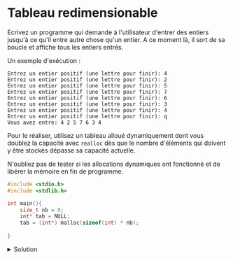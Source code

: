 # Tableau redimensionable

Ecrivez un programme qui demande à l'utilisateur d'entrer des entiers jusqu'à ce qu'il entre autre chose qu'un entier. A ce moment là, il sort de sa boucle et affiche tous les entiers entrés. 

Un exemple d'exécution : 

~~~
Entrez un entier positif (une lettre pour finir): 4
Entrez un entier positif (une lettre pour finir): 2
Entrez un entier positif (une lettre pour finir): 5
Entrez un entier positif (une lettre pour finir): 7
Entrez un entier positif (une lettre pour finir): 6
Entrez un entier positif (une lettre pour finir): 3
Entrez un entier positif (une lettre pour finir): 4
Entrez un entier positif (une lettre pour finir): q
Vous avez entre: 4 2 5 7 6 3 4 
~~~

Pour le réaliser, utilisez un tableau alloué dynamiquement dont vous 
doublez la capacité avec `realloc` dès que le nombre d'éléments qui
doivent y être stockés dépasse sa capacité actuelle. 

N'oubliez pas de tester si les allocations dynamiques ont fonctionné et
de libérer la mémoire en fin de programme. 

```c
#include <stdio.h>
#include <stdlib.h>

int main(){
    size_t nb = 0;
    int* tab = NULL;
    tab = (int*) malloc(sizeof(int) * nb);
    
}
```












<details>
<summary>Solution</summary>

~~~cpp
#include <stdio.h>
#include <stdlib.h>
#include <stdbool.h>

int main() {
    size_t n = 0;      // nombre d'elements
    size_t cap = 1;    // capacite du tableau
    int *old_tab, *tab;

    tab = (int *)malloc(sizeof(int));
    if (tab == NULL) {
        printf("Erreur d'allocation de memoire\n");
        return 1;
    }

    while (true) {
        printf("Entrez un entier positif (une lettre pour finir): ");
        int i;
        if (scanf("%d", &i) != 1) {
            // L'utilisateur n'a pas entré un entier. 
            // Nettoyer le buffer d'entrée et sortir de la boucle
            while (getchar() != '\n')
                ;
            break;
        }
        if (n == cap) {
            // Le tableau est plein, redimensionner
            old_tab = tab;
            tab = realloc(old_tab, cap * 2 * sizeof(int));
            if (tab == NULL) {
                // Mémoire pleine. On conserve l'ancien tableau 
                // et on sort de la boucle
                printf("Mémoire pleine !\n");
                tab = old_tab;
                break;
            } else {
                // Redimensionnement réussi
                cap *= 2;
            }
        }
        tab[n++] = i;
    }

    printf("Vous avez entre: ");
    for (int i = 0; i < n; i++) {
        printf("%d ", tab[i]);
    }
    printf("\n");

    free(tab);
}
~~~

</details>
